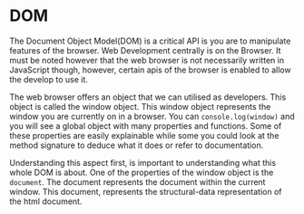# DOM

The Document Object Model(DOM) is a critical API is you are to manipulate features of the browser. Web Development centrally is on the Browser. It must be noted however that the web browser is not necessarily written in JavaScript though, however, certain apis of the browser is enabled to allow the develop to use it. 

The web browser offers an object that we can utilised as developers. This object is called the window object. This window object represents the window you are currently on in a browser. 
You can `console.log(window)` and you will see a global object with many properties and functions. Some of these properties are easily explainable while some you could look at the method signature to deduce what it does or refer to documentation.

Understanding this aspect first, is important to understanding what this whole DOM is about. One of the properties of the window object is the `document`. The document represents the document within the current window. This document, represents the structural-data representation of the html document. 